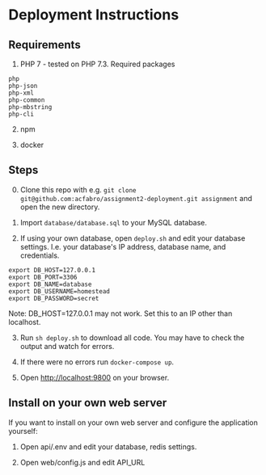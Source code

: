 # Deployment Instructions

## Requirements

1. PHP 7 - tested on PHP 7.3. Required packages
```
php
php-json
php-xml
php-common
php-mbstring
php-cli
```

2. npm

3. docker

## Steps

0. Clone this repo with e.g. `git clone git@github.com:acfabro/assignment2-deployment.git assignment` and open the new directory. 

1. Import `database/database.sql` to your MySQL database.

2. If using your own database, open `deploy.sh` and edit your database settings. I.e. your database's IP address, database name, and credentials.

```
export DB_HOST=127.0.0.1
export DB_PORT=3306
export DB_NAME=database
export DB_USERNAME=homestead
export DB_PASSWORD=secret
``` 

Note: DB_HOST=127.0.0.1 may not work. Set this to an IP other than localhost.

3. Run `sh deploy.sh` to download all code. You may have to check the output and watch for errors.

4. If there were no errors run `docker-compose up`.

5. Open [http://localhost:9800](http://localhost:9800) on your browser.

## Install on your own web server

If you want to install on your own web server and configure the application yourself:

1. Open api/.env and edit your database, redis settings.

2. Open web/config.js and edit API_URL
